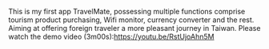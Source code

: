 This is my first app TravelMate, possessing multiple functions comprise tourism product purchasing, Wifi monitor, currency converter and the rest. Aiming at offering foreign traveler a more pleasant journey in Taiwan.
Please watch the demo video (3m00s):https://youtu.be/RstUjoAhn5M
